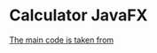 # Calculator JavaFX 
[The main code is taken from](https://gist.github.com/Da9el00/a1f33e45bb68b3f3354ae033ce0c7639)

